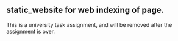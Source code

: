 ## static_website for web indexing of page.
This is a university task assignment, and will be removed after the assignment is over.
